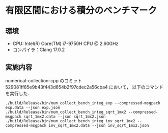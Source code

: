 # 有限区間における積分のベンチマーク

## 環境

- CPU: Intel(R) Core(TM) i7-9750H CPU @ 2.60GHz
- コンパイラ：Clang 17.0.2

## 実施内容

numerical-collection-cpp のコミット 529081ff85e9b43f443d654b2f97cdec2a56cba4 において，
以下のコマンドを実行した．

```shell
./build/Release/bin/num_collect_bench_integ_exp --compressed-msgpack exp.data --json exp.json
./build/Release/bin/num_collect_bench_integ_sqrt_1mx2 --compressed-msgpack sqrt_1mx2.data --json sqrt_1mx2.json
./build/Release/bin/num_collect_bench_integ_inv_sqrt_1mx2 --compressed-msgpack inv_sqrt_1mx2.data --json inv_sqrt_1mx2.json
```
